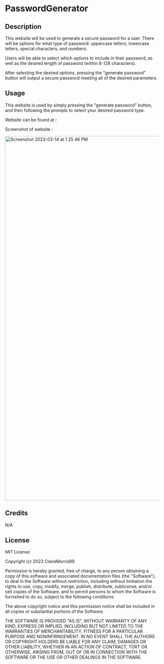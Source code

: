 # PasswordGenerator

## Description 

This website will be used to generate a secure password for a user. There will be options for what type of password: uppercase letters, lowercase letters, special characters, and numbers. 

Users will be able to select which options to include in their password, as well as the desired length of password (within 8-128 characters). 

After selecting the desired options, pressing the "generate password" button will output a secure password meeting all of the desired parameters.

## Usage 

This website is used by simply pressing the "generate password" button, and then following the prompts to select your desired password type.

Website can be found at : 

Screenshot of website : 

<img width="1193" alt="Screenshot 2023-03-14 at 1 25 46 PM" src="https://user-images.githubusercontent.com/124100820/225115521-a3992f91-6f4b-498e-a2e0-9f5e0554f0a1.png">

 
## Credits 

N/A

## License 

MIT License

Copyright (c) 2023 ClaireMorris89

Permission is hereby granted, free of charge, to any person obtaining a copy
of this software and associated documentation files (the "Software"), to deal
in the Software without restriction, including without limitation the rights
to use, copy, modify, merge, publish, distribute, sublicense, and/or sell
copies of the Software, and to permit persons to whom the Software is
furnished to do so, subject to the following conditions:

The above copyright notice and this permission notice shall be included in all
copies or substantial portions of the Software.

THE SOFTWARE IS PROVIDED "AS IS", WITHOUT WARRANTY OF ANY KIND, EXPRESS OR
IMPLIED, INCLUDING BUT NOT LIMITED TO THE WARRANTIES OF MERCHANTABILITY,
FITNESS FOR A PARTICULAR PURPOSE AND NONINFRINGEMENT. IN NO EVENT SHALL THE
AUTHORS OR COPYRIGHT HOLDERS BE LIABLE FOR ANY CLAIM, DAMAGES OR OTHER
LIABILITY, WHETHER IN AN ACTION OF CONTRACT, TORT OR OTHERWISE, ARISING FROM,
OUT OF OR IN CONNECTION WITH THE SOFTWARE OR THE USE OR OTHER DEALINGS IN THE
SOFTWARE.
